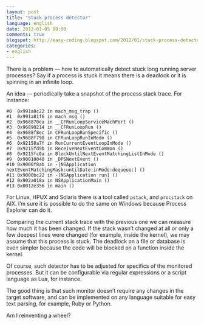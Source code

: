```yaml
---
layout: post
title: "Stuck process detector"
language: english
date: 2012-01-05 00:00
comments: true
blogspot: http://easy-coding.blogspot.com/2012/01/stuck-process-detector-english.html
categories: 
- english
---
```

There is a problem — how to automatically detect stuck long running server processes? Say if a process is stuck it means there is a deadlock or it is spinning in an infinite loop.

An idea — periodically take a snapshot of the process stack trace. For instance:

    #0  0x991a8c22 in mach_msg_trap ()
    #1  0x991a81f6 in mach_msg ()
    #2  0x968870ea in __CFRunLoopServiceMachPort ()
    #3  0x96890214 in __CFRunLoopRun ()
    #4  0x9688f8ec in CFRunLoopRunSpecific ()
    #5  0x9688f798 in CFRunLoopRunInMode ()
    #6  0x92158a7f in RunCurrentEventLoopInMode ()
    #7  0x9215fd9b in ReceiveNextEventCommon ()
    #8  0x9215fc0a in BlockUntilNextEventMatchingListInMode ()
    #9  0x90010040 in _DPSNextEvent ()
    #10 0x9000f8ab in -[NSApplication nextEventMatchingMask:untilDate:inMode:dequeue:] ()
    #11 0x9000bc22 in -[NSApplication run] ()
    #12 0x902a018a in NSApplicationMain ()
    #13 0x0012e356 in main ()

For Linux, HPUX and Solaris there is a tool called `pstack`, and `procstack` on AIX. I’m sure it is possible to do the same on Windows because Process Explorer can do it.

Comparing the current stack trace with the previous one we can measure how much it has been changed. If the stack wasn’t changed at all or only a few deepest lines were changed (for example, inside the kernel), we may assume that this process is stuck. The deadlock on a file or database is even simpler because the code will be blocked on a function inside the kernel.

Of course, such detector has to be adjusted for specifics of the monitored processes. But it can be configurable via regular expressions or a script language as Lua, for instance.

The good thing is that such monitor doesn’t require any changes in the target software, and can be implemented on any language suitable for easy text parsing, for example, Ruby or Python.

Am I reinventing a wheel?
